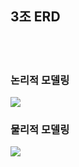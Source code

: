 <h2>3조 ERD</h2>
<br><br>
<h3>논리적 모델링</h3>
<img src="https://github.com/cri3958/team3_v2sbm3c/assets/48902673/b384cc70-401f-49c0-ad2d-84abc01340af">
<br>
<h3>물리적 모델링</h3>
<img src="https://github.com/cri3958/team3_v2sbm3c/assets/48902673/03d24c1d-c8bf-4b63-ba08-3b2370f23a85">
